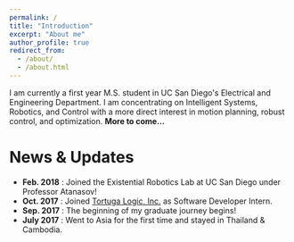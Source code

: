 ```yaml
---
permalink: /
title: "Introduction"
excerpt: "About me"
author_profile: true
redirect_from: 
  - /about/
  - /about.html
---
```


I am currently a first year M.S. student in UC San Diego's Electrical and Engineering Department. I am concentrating on Intelligent Systems, Robotics, and Control with a more direct interest in motion planning, robust control, 
and optimization. **More to come...**





News & Updates
======
* **Feb. 2018** : Joined the Existential Robotics Lab at UC San Diego under Professor Atanasov!
* **Oct. 2017** : Joined [Tortuga Logic, Inc.](http://www.tortugalogic.com/) as Software Developer Intern.
* **Sep. 2017** : The beginning of my graduate journey begins!
* **July 2017** : Went to Asia for the first time and stayed in Thailand & Cambodia.
